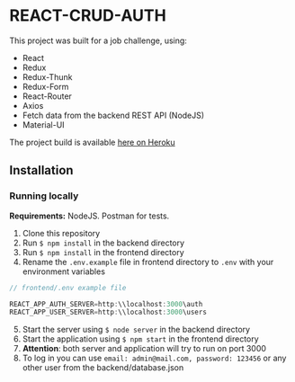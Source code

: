 # REACT-CRUD-AUTH

This project was built for a job challenge, using:

- React
- Redux
- Redux-Thunk
- Redux-Form
- React-Router
- Axios
- Fetch data from the backend REST API (NodeJS)
- Material-UI

The project build is available [here on Heroku](https://react-crud-auth.herokuapp.com)

## Installation

### Running locally

**Requirements:** NodeJS. Postman for tests.

1. Clone this repository
2. Run `$ npm install` in the backend directory
3. Run `$ npm install` in the frontend directory
4. Rename the `.env.example` file in frontend directory to `.env` with your environment variables

```js
// frontend/.env example file

REACT_APP_AUTH_SERVER=http:\\localhost:3000\auth
REACT_APP_USER_SERVER=http:\\localhost:3000\users
```

5. Start the server using `$ node server` in the backend directory
6. Start the application using `$ npm start` in the frontend directory
7. **Attention**: both server and application will try to run on port 3000
8. To log in you can use `email: admin@mail.com, password: 123456` or any other user from the backend/database.json
